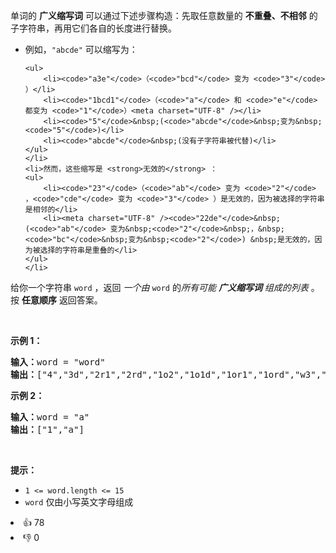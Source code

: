 <p>单词的 <strong>广义缩写词</strong> 可以通过下述步骤构造：先取任意数量的 <strong>不重叠、不相邻</strong> 的子字符串，再用它们各自的长度进行替换。</p>

<ul>
	<li>例如，<code>"abcde"</code> 可以缩写为：

	<ul>
		<li><code>"a3e"</code>（<code>"bcd"</code> 变为 <code>"3"</code> ）</li>
		<li><code>"1bcd1"</code>（<code>"a"</code> 和 <code>"e"</code> 都变为 <code>"1"</code>）<meta charset="UTF-8" /></li>
		<li><code>"5"</code>&nbsp;(<code>"abcde"</code>&nbsp;变为&nbsp;<code>"5"</code>)</li>
		<li><code>"abcde"</code>&nbsp;(没有子字符串被代替)</li>
	</ul>
	</li>
	<li>然而，这些缩写是 <strong>无效的</strong> ：
	<ul>
		<li><code>"23"</code>（<code>"ab"</code> 变为 <code>"2"</code> ，<code>"cde"</code> 变为 <code>"3"</code> ）是无效的，因为被选择的字符串是相邻的</li>
		<li><meta charset="UTF-8" /><code>"22de"</code>&nbsp;(<code>"ab"</code> 变为&nbsp;<code>"2"</code>&nbsp;，&nbsp;<code>"bc"</code>&nbsp;变为&nbsp;<code>"2"</code>) &nbsp;是无效的，因为被选择的字符串是重叠的</li>
	</ul>
	</li>
</ul>

<p>给你一个字符串&nbsp;<code>word</code> ，返回&nbsp;<em>一个由</em>&nbsp;<code>word</code> 的<em>所有可能 <strong>广义缩写词</strong> 组成的列表</em>&nbsp;。按 <strong>任意顺序</strong> 返回答案。</p>

<p>&nbsp;</p>

<p><strong>示例 1：</strong></p>

<pre>
<strong>输入：</strong>word = "word"
<strong>输出：</strong>["4","3d","2r1","2rd","1o2","1o1d","1or1","1ord","w3","w2d","w1r1","w1rd","wo2","wo1d","wor1","word"]
</pre>

<p><strong>示例 2：</strong></p>

<pre>
<strong>输入：</strong>word = "a"
<strong>输出：</strong>["1","a"]
</pre>

<p>&nbsp;</p>

<p><strong>提示：</strong></p>

<ul>
	<li><code>1 &lt;= word.length &lt;= 15</code></li>
	<li><code>word</code> 仅由小写英文字母组成</li>
</ul>
<div><li>👍 78</li><li>👎 0</li></div>